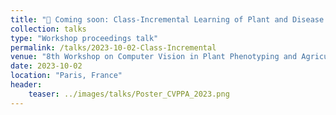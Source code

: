 ```yaml
---
title: "🌿 Coming soon: Class-Incremental Learning of Plant and Disease Detection: Growing Branches with Knowledge Distillation"
collection: talks
type: "Workshop proceedings talk"
permalink: /talks/2023-10-02-Class-Incremental
venue: "8th Workshop on Computer Vision in Plant Phenotyping and Agriculture (CVPPA)"
date: 2023-10-02
location: "Paris, France"
header:
    teaser: ../images/talks/Poster_CVPPA_2023.png
---
```


